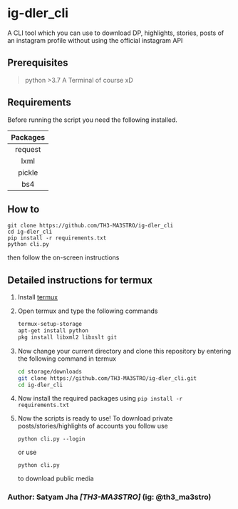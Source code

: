 # ig-dler_cli

A CLI tool which you can use to download DP, highlights, stories, posts of an instagram
profile without using the official instagram API

## __Prerequisites__

> python >3.7
> A Terminal of course xD

## __Requirements__

Before running the script you need the following installed.

Packages|
:---:|
request|
lxml|
pickle|
bs4|

## How to

```
git clone https://github.com/TH3-MA3STRO/ig-dler_cli
cd ig-dler_cli
pip install -r requirements.txt
python cli.py
```

then follow the on-screen instructions

## Detailed instructions for termux

1. Install [termux](https://play.google.com/store/apps/details?id=com.termux)
2. Open termux and type the following commands

    ```bash
    termux-setup-storage
    apt-get install python
    pkg install libxml2 libxslt git
    ```

3. Now change your current directory and clone this repository by entering the following command in termux

    ```bash
    cd storage/downloads
    git clone https://github.com/TH3-MA3STRO/ig-dler_cli.git
    cd ig-dler_cli
    ```

4. Now install the required packages using ```pip install -r requirements.txt```
5. Now the scripts is ready to use! To download private posts/stories/highlights of accounts you follow use

    ```shell
    python cli.py --login
    ```

    or use

    ```shell
    python cli.py
    ```

    to download public media

### Author: **Satyam Jha _[TH3-MA3STRO]_** (ig: @th3_ma3stro)
